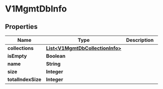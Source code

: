 # V1MgmtDbInfo

## Properties
Name | Type | Description | Notes
------------ | ------------- | ------------- | -------------
**collections** | [**List&lt;V1MgmtDbCollectionInfo&gt;**](V1MgmtDbCollectionInfo.md) |  |  [optional]
**isEmpty** | **Boolean** |  |  [optional]
**name** | **String** |  |  [optional]
**size** | **Integer** |  |  [optional]
**totalIndexSize** | **Integer** |  |  [optional]
